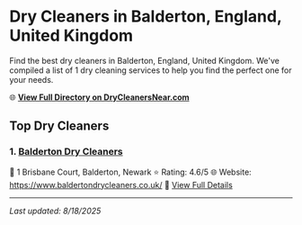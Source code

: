 # Dry Cleaners in Balderton, England, United Kingdom

Find the best dry cleaners in Balderton, England, United Kingdom. We've compiled a list of 1 dry cleaning services to help you find the perfect one for your needs.

🌐 **[View Full Directory on DryCleanersNear.com](https://drycleanersnear.com/city/United%20Kingdom/England/Balderton)**

## Top Dry Cleaners

### 1. [Balderton Dry Cleaners](https://drycleanersnear.com/dryCleaner/689166362c4a23913ff113c6/balderton-dry-cleaners)
📍 1 Brisbane Court, Balderton, Newark
⭐ Rating: 4.6/5
🌐 Website: https://www.baldertondrycleaners.co.uk/
🔗 [View Full Details](https://drycleanersnear.com/dryCleaner/689166362c4a23913ff113c6/balderton-dry-cleaners)


---

*Last updated: 8/18/2025*
